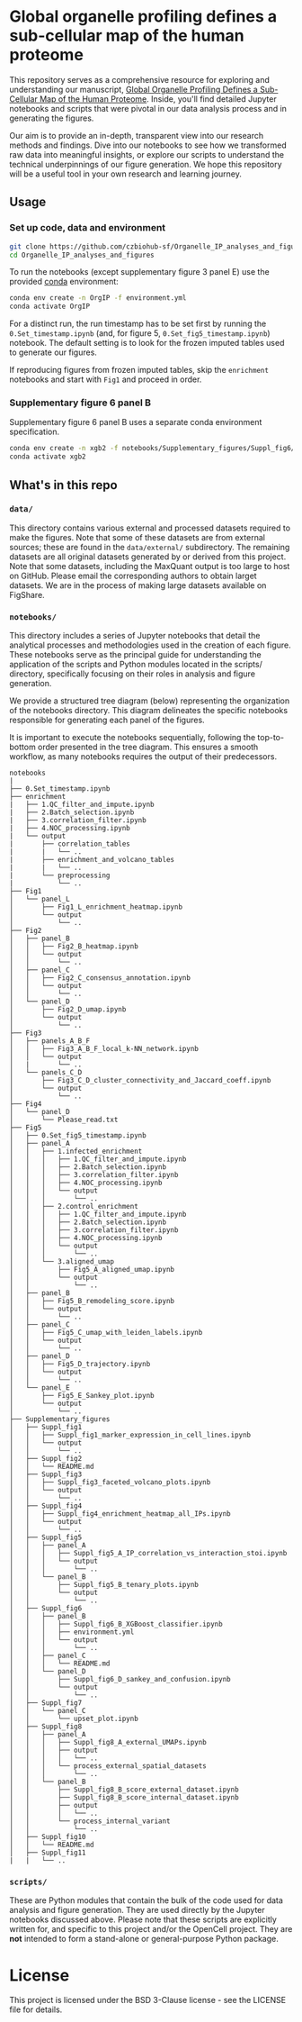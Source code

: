 # Global organelle profiling defines a sub-cellular map of the human proteome

This repository serves as a comprehensive resource for exploring and understanding our manuscript, [Global Organelle Profiling Defines a Sub-Cellular Map of the Human Proteome](https://www.biorxiv.org/content/10.1101/2023.12.18.572249v1). Inside, you'll find detailed Jupyter notebooks and scripts that were pivotal in our data analysis process and in generating the figures.

Our aim is to provide an in-depth, transparent view into our research methods and findings. Dive into our notebooks to see how we transformed raw data into meaningful insights, or explore our scripts to understand the technical underpinnings of our figure generation. We hope this repository will be a useful tool in your own research and learning journey.

## Usage
### Set up code, data and environment
```sh
git clone https://github.com/czbiohub-sf/Organelle_IP_analyses_and_figures.git
cd Organelle_IP_analyses_and_figures
```

To run the notebooks (except supplementary figure 3 panel E) use the provided [conda](https://docs.conda.io/en/latest/) environment:
```sh
conda env create -n OrgIP -f environment.yml
conda activate OrgIP
```
For a distinct run, the run timestamp has to be set first by running the `0.Set_timestamp.ipynb` (and, for figure 5, `0.Set_fig5_timestamp.ipynb`) notebook.  The default setting is  to look for the frozen imputed tables used to generate our figures.

If reproducing figures from frozen imputed tables, skip the `enrichment` notebooks and start with `Fig1` and proceed in order.

### Supplementary figure 6 panel B
Supplementary figure 6 panel B uses a separate conda environment specification.
```sh
conda env create -n xgb2 -f notebooks/Supplementary_figures/Suppl_fig6/panel_B/environment.yml
conda activate xgb2
```

## What's in this repo
### `data/`
This directory contains various external and processed datasets required to make the figures. Note that some of these datasets are from external sources; these are found in the `data/external/` subdirectory. The remaining datasets are all original datasets generated by or derived from this project. Note that some datasets, including the MaxQuant output is too large to host on GitHub. Please email the corresponding authors to obtain larget datasets. We are in the process of making large datasets available on FigShare. 


### `notebooks/`
This directory includes a series of Jupyter notebooks that detail the analytical processes and methodologies used in the creation of each figure. These notebooks serve as the principal guide for understanding the application of the scripts and Python modules located in the scripts/ directory, specifically focusing on their roles in analysis and figure generation.

We provide a structured tree diagram (below) representing the organization of the notebooks directory. This diagram delineates the specific notebooks responsible for generating each panel of the figures.

It is important to execute the notebooks sequentially, following the top-to-bottom order presented in the tree diagram. This ensures a smooth workflow, as many notebooks requires the output of their predecessors.

```
notebooks
|
├── 0.Set_timestamp.ipynb
├── enrichment
|   ├── 1.QC_filter_and_impute.ipynb
|   ├── 2.Batch_selection.ipynb
|   ├── 3.correlation_filter.ipynb
|   ├── 4.NOC_processing.ipynb
|   └── output
|       ├── correlation_tables
|       |   └── ..
|       ├── enrichment_and_volcano_tables
|       |   └── ..
|       └── preprocessing
|           └── ..
├── Fig1
│   └── panel_L
│       ├── Fig1_L_enrichment_heatmap.ipynb
│       └── output
│           └── ..
├── Fig2
│   ├── panel_B
│   │   ├── Fig2_B_heatmap.ipynb
│   │   └── output
│   │       └── ..
│   ├── panel_C
│   │   ├── Fig2_C_consensus_annotation.ipynb
│   │   └── output
│   │       └── ..
│   └── panel_D
│       ├── Fig2_D_umap.ipynb
│       └── output
│           └── ..
├── Fig3
│   ├── panels_A_B_F
│   │   ├── Fig3_A_B_F_local_k-NN_network.ipynb
│   │   └── output
│   |       └── ..
│   └── panels_C_D
│       ├── Fig3_C_D_cluster_connectivity_and_Jaccard_coeff.ipynb
│       └── output
│           └── ..
├── Fig4
│   └── panel_D
│       └── Please_read.txt
├── Fig5
│   ├── 0.Set_fig5_timestamp.ipynb
│   ├── panel_A
│   │   ├── 1.infected_enrichment
│   │   │   ├── 1.QC_filter_and_impute.ipynb
│   │   │   ├── 2.Batch_selection.ipynb
│   │   │   ├── 3.correlation_filter.ipynb
│   │   │   ├── 4.NOC_processing.ipynb
│   │   │   └── output
│   │   │       └── ..
│   │   ├── 2.control_enrichment
│   │   │   ├── 1.QC_filter_and_impute.ipynb
│   │   │   ├── 2.Batch_selection.ipynb
│   │   │   ├── 3.correlation_filter.ipynb
│   │   │   ├── 4.NOC_processing.ipynb
│   │   │   └── output
│   │   │       └── ..
│   │   └── 3.aligned_umap
│   │       ├── Fig5_A_aligned_umap.ipynb
│   │       └── output
│   │           └── ..
│   ├── panel_B
│   │   ├── Fig5_B_remodeling_score.ipynb
│   │   └── output
│   │       └── ..
│   ├── panel_C
│   │   ├── Fig5_C_umap_with_leiden_labels.ipynb
│   │   └── output
│   │       └── ..
│   ├── panel_D
│   │   ├── Fig5_D_trajectory.ipynb
│   │   └── output
│   │       └── ..
│   └── panel_E
│       ├── Fig5_E_Sankey_plot.ipynb
│       └── output
│           └── ..
├── Supplementary_figures
│   ├── Suppl_fig1
│   │   ├── Suppl_fig1_marker_expression_in_cell_lines.ipynb
│   │   └── output
│   │       └── ..
│   ├── Suppl_fig2
│   │   └── README.md
│   ├── Suppl_fig3
│   │   ├── Suppl_fig3_faceted_volcano_plots.ipynb
│   │   └── output
│   │       └── ..
│   ├── Suppl_fig4
│   │   ├── Suppl_fig4_enrichment_heatmap_all_IPs.ipynb
│   │   └── output
│   │       └── ..
│   ├── Suppl_fig5
│   │   ├── panel_A
│   │   │   ├── Suppl_fig5_A_IP_correlation_vs_interaction_stoi.ipynb
│   │   │   └── output
│   │   │       └── ..
│   │   └── panel_B
│   │       ├── Suppl_fig5_B_tenary_plots.ipynb
│   │       └── output
│   │           └── ..
│   ├── Suppl_fig6
│   │   ├── panel_B
│   │   │   ├── Suppl_fig6_B_XGBoost_classifier.ipynb
│   │   │   ├── environment.yml
│   │   │   └── output
│   │   │       └── ..
│   │   ├── panel_C
│   │   │   └── README.md
│   │   └── panel_D
│   │       ├── Suppl_fig6_D_sankey_and_confusion.ipynb
│   │       └── output
│   │           └── ..
│   ├── Suppl_fig7
│   │   └── panel_C
│   │       └── upset_plot.ipynb
│   ├── Suppl_fig8
│   │   ├── panel_A
│   │   │   ├── Suppl_fig8_A_external_UMAPs.ipynb
│   │   │   ├── output
│   │   │   │   └── ..
│   │   │   └── process_external_spatial_datasets
│   │   │       └── ..
│   │   └── panel_B
│   │       ├── Suppl_fig8_B_score_external_dataset.ipynb
│   │       ├── Suppl_fig8_B_score_internal_dataset.ipynb
│   │       ├── output
│   │       │   └── ..
│   │       └── process_internal_variant
│   │           └── ..
│   ├── Suppl_fig10
│   │   └── README.md
│   ├── Suppl_fig11
|   |   └── ..
```


### `scripts/`
These are Python modules that contain the bulk of the code used for data analysis and figure generation. They are used directly by the Jupyter notebooks discussed above. Please note that these scripts are explicitly written for, and specific to this project and/or the OpenCell project. They are __not__ intended to form a stand-alone or general-purpose Python package.



# License
This project is licensed under the BSD 3-Clause license - see the LICENSE file for details.
